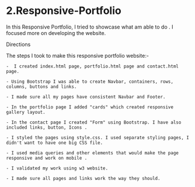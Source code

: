 

# 2.Responsive-Portfolio

In this Responsive Portfolio, I tried to showcase what am able to do . I focused more on developing  the website.

Directions

The steps I took to make this responsive portfolio website:-

	-  I created index.html page, portfolio.html page and contact.html page.

	- Using Bootstrap I was able to create Navbar, containers, rows, columns, buttons and links.      

	- I made sure all my pages have consistent Navbar and Footer.
	
	- In the portfolio page I added "cards" which created responsive gallery layout.
 
	- In the contact page I created "Form" using Bootstrap. I have also included links, button, Icons .

	- I styled the pages using style.css. I used separate styling pages, I didn't want to have one big CSS file.  
	
	- I used media queries and other elements that would make the page responsive and work on mobile . 

	- I validated my work using w3 website.

	- I made sure all pages and links work the way they should.

